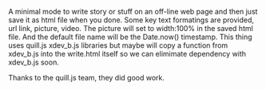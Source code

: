 A minimal mode to write story or stuff on an off-line web page and then just save it as html file when you done. Some key text formatings are provided, url link, picture, video. The picture will set to width:100% in the saved html file. And the default file name will be the Date.now() timestamp. This thing uses quill.js xdev_b.js libraries but maybe will copy a function from xdev_b.js into the write.html itself so we can elimimate dependency with xdev_b.js soon.

Thanks to the quill.js team, they did good work.
